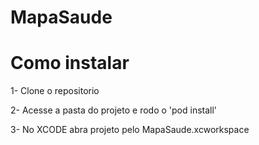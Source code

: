 # MapaSaude

# Como instalar

1- Clone o repositorio

2- Acesse a pasta do projeto e rodo o 'pod install'

3- No XCODE abra projeto pelo MapaSaude.xcworkspace
